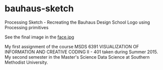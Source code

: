 # bauhaus-sketch
Processing Sketch - Recreating the Bauhaus Design School Logo using Processing primitives 

See the final image in the [face.jpg](https://github.com/turbomanson/bauhaus-sketch/blob/master/face.jpg)

My first assignment of the course MSDS 6391 VISUALIZATION OF INFORMATION AND CREATIVE CODING II - 401 taken during Summer 2015. My second semester in the Master's Science Data Science at Southern Methodist University.
